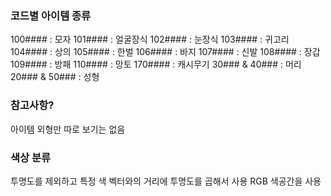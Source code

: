 ### 코드별 아이템 종류
100#### : 모자
101#### : 얼굴장식
102#### : 눈장식
103#### : 귀고리
104#### : 상의
105#### : 한벌
106#### : 바지
107#### : 신발
108#### : 장갑
109#### : 방패
110#### : 망토
170#### : 캐시무기
30### & 40### : 머리
20### & 50### : 성형

### 참고사항?
아이템 외형만 따로 보기는 없음

### 색상 분류
투명도를 제외하고 특정 색 벡터와의 거리에 투명도를 곱해서 사용
RGB 색공간을 사용
